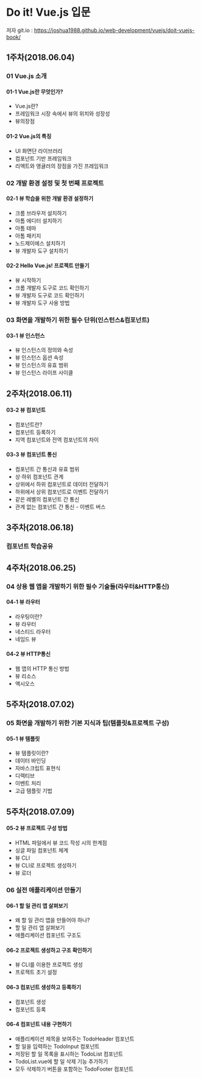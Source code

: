 # Do it! Vue.js 입문

저자 git.io : https://joshua1988.github.io/web-development/vuejs/doit-vuejs-book/



## 1주차(2018.06.04)

### 01 Vue.js 소개

#### 01-1 Vue.js란 무엇인가?

- Vue.js란?
- 프레임워크 시장 속에서 뷰의 위치와 성장성
- 뷰의장점

#### 01-2 Vue.js의 특징

- UI 화면단 라이브러리
- 컴포넌트 기반 프레임워크
- 리액트와 앵귤러의 장점을 가진 프레임워크

### 02 개발 환경 설정 및 첫 번째 프로젝트

#### 02-1 뷰 학습을 위한 개발 환경 설정하기

- 크롬 브라우저 설치하기
- 아톰 에디터 설치하기
- 아톰 테마
- 아톰 패키지
- 노드제이에스 설치하기
- 뷰 개발자 도구 설치하기

#### 02-2 Hello Vue.js! 프로젝트 만들기

- 뷰 시작하기
- 크롬 개발자 도구로 코드 확인하기
- 뷰 개발자 도구로 코드 확인하기
- 뷰 개발자 도구 사용 방법

### 03 화면을 개발하기 위한 필수 단위(인스턴스&컴포넌트)

#### 03-1 뷰 인스턴스

- 뷰 인스턴스의 정의와 속성
- 뷰 인스턴스 옵션 속성
- 뷰 인스턴스의 유효 범위
- 뷰 인스턴스 라이프 사이클



## 2주차(2018.06.11)

#### 03-2 뷰 컴포넌트

- 컴포넌트란?
- 컴포넌트 등록하기
- 지역 컴포넌트와 전역 컴포넌트의 차이

#### 03-3 뷰 컴포넌트 통신

- 컴포넌트 간 통신과 유효 범위
- 상·하위 컴포넌트 관계
- 상위에서 하위 컴포넌트로 데이터 전달하기
- 하위에서 상위 컴포넌트로 이벤트 전달하기
- 같은 레벨의 컴포넌트 간 통신
- 관계 없는 컴포넌트 간 통신 - 이벤트 버스



## 3주차(2018.06.18)
### 컴포넌트 학습공유

## 4주차(2018.06.25)
### 04 상용 웹 앱을 개발하기 위한 필수 기술들(라우터&HTTP통신)

#### 04-1 뷰 라우터

- 라우팅이란?
- 뷰 라우터
- 네스티드 라우터
- 네임드 뷰

#### 04-2 뷰 HTTP통신

- 웹 앱의 HTTP 통신 방법
- 뷰 리소스
- 액시오스



## 5주차(2018.07.02)
### 05 화면을 개발하기 위한 기본 지식과 팁(템플릿&프로젝트 구성)

#### 05-1 뷰 템플릿

- 뷰 템플릿이란?
- 데이터 바인딩
- 자바스크립트 표현식
- 디렉티브
- 이벤트 처리
- 고급 템플릿 기법

## 5주차(2018.07.09)
#### 05-2 뷰 프로젝트 구성 방법

- HTML 파일에서 뷰 코드 작성 시의 한계점
- 싱글 파일 컴포넌트 체계
- 뷰 CLI
- 뷰 CLI로 프로젝트 생성하기
- 뷰 로더




### 06 실전 애플리케이션 만들기

#### 06-1 할 일 관리 앱 살펴보기

- 왜 할 일 관리 앱을 만들어야 하나?
- 할 일 관리 앱 살펴보기
- 애플리케이션 컴포넌트 구조도

#### 06-2 프로젝트 생성하고 구조 확인하기

- 뷰 CLI를 이용한 프로젝트 생성
- 프로젝트 초기 설정

#### 06-3 컴포넌트 생성하고 등록하기

- 컴포넌트 생성
- 컴포넌트 등록

#### 06-4 컴포넌트 내용 구현하기

- 애플리케이션 제목을 보여주는 TodoHeader 컴포넌트
- 할 일을 입력하는 TodoInput 컴포넌트
- 저장된 할 일 목록을 표시하는 TodoList 컴포넌트
- TodoList.vue에 할 일 삭제 기능 추가하기
- 모두 삭제하기 버튼을 포함하는 TodoFooter 컴포넌트

